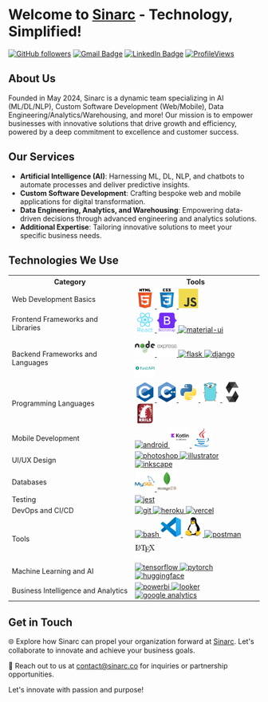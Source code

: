 # Welcome to [Sinarc](https://sinarc.co) - Technology, Simplified!

[![GitHub followers](https://img.shields.io/github/followers/Sinarc-co?label=Follow&style=social)](https://github.com/Sinarc-co/?tab=follow)
[![Gmail Badge](https://img.shields.io/badge/-contact@sinarc.co-c14438?style=social&logo=Gmail&logoColor=red&link=mailto:contact@sinarc.co)](mailto:contact@sinarc.co)
[![LinkedIn Badge](https://img.shields.io/badge/-LinkedIn-blue?style=social&logo=Linkedin&logoColor=blue&link=https://www.linkedin.com/company/sinarc)](https://www.linkedin.com/company/sinarc)
[![ProfileViews](https://komarev.com/ghpvc/?username=Sinarc-co)](https://komarev.com/ghpvc/?username=Sinarc-co)

## About Us

Founded in May 2024, Sinarc is a dynamic team specializing in AI (ML/DL/NLP), Custom Software Development (Web/Mobile), Data Engineering/Analytics/Warehousing, and more! Our mission is to empower businesses with innovative solutions that drive growth and efficiency, powered by a deep commitment to excellence and customer success.

## Our Services

- **Artificial Intelligence (AI)**: Harnessing ML, DL, NLP, and chatbots to automate processes and deliver predictive insights.
- **Custom Software Development**: Crafting bespoke web and mobile applications for digital transformation.
- **Data Engineering, Analytics, and Warehousing**: Empowering data-driven decisions through advanced engineering and analytics solutions.
- **Additional Expertise**: Tailoring innovative solutions to meet your specific business needs.

## Technologies We Use


<table align="center">
  <tr>
    <th>Category</th>
    <th>Tools</th>
  </tr>
  <tr>
    <td>Web Development Basics</td>
    <td>
      <a href="https://www.w3.org/html/" target="_blank"> 
        <img src="https://raw.githubusercontent.com/devicons/devicon/master/icons/html5/html5-original-wordmark.svg" alt="html5" width="40" height="40"/> 
      </a> 
      <a href="https://www.w3schools.com/css/" target="_blank"> 
        <img src="https://raw.githubusercontent.com/devicons/devicon/master/icons/css3/css3-original-wordmark.svg" alt="css3" width="40" height="40"/> 
      </a> 
      <a href="https://developer.mozilla.org/en-US/docs/Web/JavaScript" target="_blank"> 
        <img src="https://raw.githubusercontent.com/devicons/devicon/master/icons/javascript/javascript-original.svg" alt="javascript" width="40" height="40"/> 
      </a> 
    </td>
  </tr>
  <tr>
    <td>Frontend Frameworks and Libraries</td>
    <td>
      <a href="https://reactjs.org/" target="_blank"> 
        <img src="https://raw.githubusercontent.com/devicons/devicon/master/icons/react/react-original-wordmark.svg" alt="react" width="40" height="40"/> 
      </a> 
      <a href="https://getbootstrap.com" target="_blank"> 
        <img src="https://raw.githubusercontent.com/devicons/devicon/master/icons/bootstrap/bootstrap-plain-wordmark.svg" alt="bootstrap" width="40" height="40"/> 
      </a> 
      <a href="https://material-ui.com/" target="_blank"> 
        <img src="https://avatars.githubusercontent.com/u/33663932?s=200&v=4" alt="material-ui" width="40" height="40"/> 
      </a> 
    </td>
  </tr>
  <tr>
    <td>Backend Frameworks and Languages</td>
    <td>
      <a href="https://nodejs.org" target="_blank"> 
        <img src="https://raw.githubusercontent.com/devicons/devicon/master/icons/nodejs/nodejs-original-wordmark.svg" alt="nodejs" width="40" height="40"/> 
      </a> 
      <a href="https://expressjs.com" target="_blank"> 
        <img src="https://raw.githubusercontent.com/devicons/devicon/master/icons/express/express-original-wordmark.svg" alt="express" width="40" height="40"/> 
      </a> 
      <a href="https://flask.palletsprojects.com/" target="_blank"> 
        <img src="https://www.vectorlogo.zone/logos/pocoo_flask/pocoo_flask-icon.svg" alt="flask" width="40" height="40"/> 
      </a> 
      <a href="https://www.djangoproject.com/" target="_blank"> 
        <img src="https://www.vectorlogo.zone/logos/djangoproject/djangoproject-icon.svg" alt="django" width="40" height="40"/> 
      </a> 
      <a href="https://fastapi.tiangolo.com/" target="_blank"> 
        <img src="https://raw.githubusercontent.com/devicons/devicon/master/icons/fastapi/fastapi-original-wordmark.svg" alt="fastapi" width="40" height="40"/> 
      </a>
    </td>
  </tr>
  <tr>
    <td>Programming Languages</td>
    <td>
      <a href="https://www.cprogramming.com/" target="_blank"> 
        <img src="https://raw.githubusercontent.com/devicons/devicon/master/icons/c/c-original.svg" alt="c" width="40" height="40"/> 
      </a> 
      <a href="https://www.w3schools.com/cpp/" target="_blank"> 
        <img src="https://raw.githubusercontent.com/devicons/devicon/master/icons/cplusplus/cplusplus-original.svg" alt="cplusplus" width="40" height="40"/> 
      </a> 
      <a href="https://www.python.org" target="_blank"> 
        <img src="https://raw.githubusercontent.com/devicons/devicon/master/icons/python/python-original.svg" alt="python" width="40" height="40"/> 
      </a> 
      <a href="https://golang.org/" target="_blank"> 
        <img src="https://raw.githubusercontent.com/devicons/devicon/master/icons/go/go-original.svg" alt="golang" width="40" height="40"/> 
      </a> 
      <a href="https://soliditylang.org/" target="_blank"> 
        <img src="https://raw.githubusercontent.com/devicons/devicon/master/icons/solidity/solidity-original.svg" alt="solidity" width="40" height="40"/> 
      </a> 
      <a href="https://rubyonrails.org/" target="_blank"> 
        <img src="https://raw.githubusercontent.com/devicons/devicon/master/icons/rails/rails-original-wordmark.svg" alt="ruby on rails" width="40" height="40"/> 
      </a> 
    </td>
  </tr>
  <tr>
    <td>Mobile Development</td>
    <td>
      <a href="https://developer.android.com" target="_blank"> 
        <img src="https://www.vectorlogo.zone/logos/android/android-icon.svg" alt="android" width="40" height="40"/> 
      </a> 
      <a href="https://kotlinlang.org/" target="_blank"> 
        <img src="https://raw.githubusercontent.com/devicons/devicon/master/icons/kotlin/kotlin-original-wordmark.svg" alt="kotlin" width="40" height="40"/> 
      </a> 
      <a href="https://developer.android.com/java" target="_blank"> 
        <img src="https://raw.githubusercontent.com/devicons/devicon/master/icons/java/java-original.svg" alt="java" width="40" height="40"/> 
      </a>
    </td>
  </tr>
  <tr>
    <td>UI/UX Design</td>
    <td>
      <a href="https://www.adobe.com/products/photoshop.html" target="_blank"> 
        <img src="https://upload.wikimedia.org/wikipedia/commons/a/af/Adobe_Photoshop_CC_icon.svg" alt="photoshop" width="40" height="40"/> 
      </a> 
      <a href="https://www.adobe.com/products/illustrator.html" target="_blank"> 
        <img src="https://www.vectorlogo.zone/logos/adobe_illustrator/adobe_illustrator-icon.svg" alt="illustrator" width="40" height="40"/> 
      </a> 
      <a href="https://inkscape.org/" target="_blank"> 
        <img src="https://www.vectorlogo.zone/logos/inkscape/inkscape-icon.svg" alt="inkscape" width="40" height="40"/> 
      </a>
    </td>
  </tr>
  <tr>
    <td>Databases</td>
    <td>
      <a href="https://www.mysql.com/" target="_blank"> 
        <img src="https://raw.githubusercontent.com/devicons/devicon/master/icons/mysql/mysql-original-wordmark.svg" alt="mysql" width="40" height="40"/> 
      </a> 
      <a href="https://www.mongodb.com/" target="_blank"> 
        <img src="https://raw.githubusercontent.com/devicons/devicon/master/icons/mongodb/mongodb-original-wordmark.svg" alt="mongodb" width="40" height="40"/> 
      </a>
    </td>
  </tr>
  <tr>
    <td>Testing</td>
    <td>
      <a href="https://jestjs.io" target="_blank"> 
        <img src="https://www.vectorlogo.zone/logos/jestjsio/jestjsio-icon.svg" alt="jest" width="40" height="40"/> 
      </a> 
    </td>
  </tr>
  <tr>
    <td>DevOps and CI/CD</td>
    <td>
      <a href="https://git-scm.com/" target="_blank"> 
        <img src="https://www.vectorlogo.zone/logos/git-scm/git-scm-icon.svg" alt="git" width="40" height="40"/> 
      </a> 
      <a href="https://heroku.com" target="_blank"> 
        <img src="https://www.vectorlogo.zone/logos/heroku/heroku-icon.svg" alt="heroku" width="40" height="40"/> 
      </a> 
      <a href="https://vercel.com/" target="_blank"> 
        <img src="https://www.vectorlogo.zone/logos/vercel/vercel-icon.svg" alt="vercel" width="40" height="40"/> 
      </a> 
    </td>
  </tr>
  <tr>
    <td>Tools</td>
    <td>
      <a href="https://www.gnu.org/software/bash/" target="_blank"> 
        <img src="https://www.vectorlogo.zone/logos/gnu_bash/gnu_bash-icon.svg" alt="bash" width="40" height="40"/> 
      </a> 
      <a href="https://code.visualstudio.com/" target="_blank"> 
        <img src="https://raw.githubusercontent.com/devicons/devicon/master/icons/vscode/vscode-original.svg" alt="vscode" width="40" height="40"/> 
      </a> 
      <a href="https://www.linux.org/" target="_blank"> 
        <img src="https://raw.githubusercontent.com/devicons/devicon/master/icons/linux/linux-original.svg" alt="linux" width="40" height="40"/> 
      </a> 
      <a href="https://www.postman.com/" target="_blank"> 
        <img src="https://www.vectorlogo.zone/logos/getpostman/getpostman-icon.svg" alt="postman" width="40" height="40"/> 
      </a> 
      <a href="https://www.latex-project.org/" target="_blank"> 
        <img src="https://raw.githubusercontent.com/devicons/devicon/master/icons/latex/latex-original.svg" alt="latex" width="40" height="40"/> 
      </a>
    </td>
  </tr>
  <tr>
    <td>Machine Learning and AI</td>
    <td>
      <a href="https://www.tensorflow.org/" target="_blank"> 
        <img src="https://www.vectorlogo.zone/logos/tensorflow/tensorflow-icon.svg" alt="tensorflow" width="40" height="40"/> 
      </a> 
      <a href="https://pytorch.org/" target="_blank"> 
        <img src="https://www.vectorlogo.zone/logos/pytorch/pytorch-icon.svg" alt="pytorch" width="40" height="40"/> 
      </a> 
      <a href="https://huggingface.co/" target="_blank"> 
        <img src="https://huggingface.co/front/assets/huggingface_logo-noborder.svg" alt="huggingface" width="40" height="40"/> 
      </a> 
    </td>
  </tr>
  <tr>
    <td>Business Intelligence and Analytics</td>
    <td>
      <a href="https://powerbi.microsoft.com/" target="_blank"> 
        <img src="https://www.vectorlogo.zone/logos/microsoft_powerbi/microsoft_powerbi-icon.svg" alt="powerbi" width="40" height="40"/> 
      </a> 
      <a href="https://looker.com/" target="_blank"> 
        <img src="https://img.icons8.com/?size=100&id=SruJhzn0nnLl&format=png&color=000000" alt="looker" width="40" height="40"/> 
      </a> 
      <a href="https://analytics.google.com/" target="_blank"> 
        <img src="https://www.vectorlogo.zone/logos/google_analytics/google_analytics-icon.svg" alt="google analytics" width="40" height="40"/> 
      </a>
    </td>
  </tr>
</table>  

## Get in Touch

🌐 Explore how Sinarc can propel your organization forward at [Sinarc](https://sinarc.co). Let's collaborate to innovate and achieve your business goals.

📧 Reach out to us at [contact@sinarc.co](mailto:contact@sinarc.co) for inquiries or partnership opportunities.

Let's innovate with passion and purpose!
